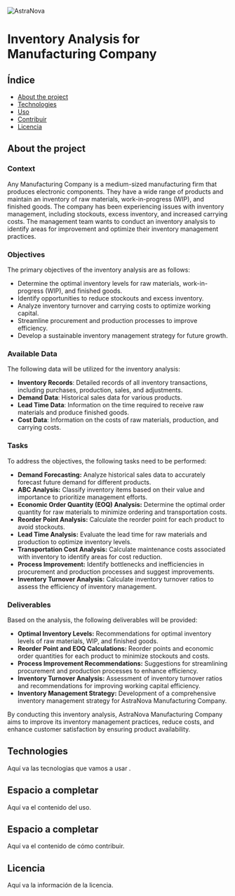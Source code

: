 
![AstraNova](https://github.com/user-attachments/assets/b02decf7-4211-48a5-8d2c-0d1da52b2ddd)

# Inventory Analysis for Manufacturing Company

## Índice

- [About the project](#About-the-project)
- [Technologies](#Technologies)
- [Uso](#uso)
- [Contribuir](#contribuir)
- [Licencia](#licencia)

## About the project
### Context 
Any Manufacturing Company is a medium-sized manufacturing firm that produces electronic components. They have a wide range of products and maintain an inventory of raw materials, work-in-progress (WIP), and finished goods. The company has been experiencing issues with inventory management, including stockouts, excess inventory, and increased carrying costs. The management team wants to conduct an inventory analysis to identify areas for improvement and optimize their inventory management practices.

### Objectives

The primary objectives of the inventory analysis are as follows:

- Determine the optimal inventory levels for raw materials, work-in-progress (WIP), and finished goods.
- Identify opportunities to reduce stockouts and excess inventory.
- Analyze inventory turnover and carrying costs to optimize working capital.
- Streamline procurement and production processes to improve efficiency.
- Develop a sustainable inventory management strategy for future growth.

### Available Data

The following data will be utilized for the inventory analysis:

- **Inventory Records**: Detailed records of all inventory transactions, including purchases, production, sales, and adjustments.
- **Demand Data**: Historical sales data for various products.
- **Lead Time Data**: Information on the time required to receive raw materials and produce finished goods.
- **Cost Data**: Information on the costs of raw materials, production, and carrying costs.

### Tasks

To address the objectives, the following tasks need to be performed:

- **Demand Forecasting:** Analyze historical sales data to accurately forecast future demand for different products.
- **ABC Analysis:** Classify inventory items based on their value and importance to prioritize management efforts.
- **Economic Order Quantity (EOQ) Analysis:** Determine the optimal order quantity for raw materials to minimize ordering and transportation costs.
- **Reorder Point Analysis:** Calculate the reorder point for each product to avoid stockouts.
- **Lead Time Analysis:** Evaluate the lead time for raw materials and production to optimize inventory levels.
- **Transportation Cost Analysis:** Calculate maintenance costs associated with inventory to identify areas for cost reduction.
- **Process Improvement:** Identify bottlenecks and inefficiencies in procurement and production processes and suggest improvements.
- **Inventory Turnover Analysis:** Calculate inventory turnover ratios to assess the efficiency of inventory management.

### Deliverables

Based on the analysis, the following deliverables will be provided:

- **Optimal Inventory Levels:** Recommendations for optimal inventory levels of raw materials, WIP, and finished goods.
- **Reorder Point and EOQ Calculations:** Reorder points and economic order quantities for each product to minimize stockouts and costs.
- **Process Improvement Recommendations:** Suggestions for streamlining procurement and production processes to enhance efficiency.
- **Inventory Turnover Analysis:** Assessment of inventory turnover ratios and recommendations for improving working capital efficiency.
- **Inventory Management Strategy:** Development of a comprehensive inventory management strategy for AstraNova Manufacturing Company.

By conducting this inventory analysis, AstraNova Manufacturing Company aims to improve its inventory management practices, reduce costs, and enhance customer satisfaction by ensuring product availability.


## Technologies
Aquí va las tecnologias que vamos a usar .

## Espacio a completar
Aquí va el contenido del uso.

## Espacio a completar
Aquí va el contenido de cómo contribuir.

## Licencia
Aquí va la información de la licencia.
